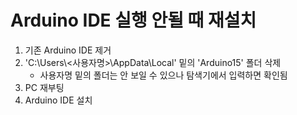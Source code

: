 # Arduino IDE 실행 안될 때 재설치

1. 기존 Arduino IDE 제거
2. 'C:\Users\\&lt;사용자명&gt;\AppData\Local' 밑의 'Arduino15' 폴더 삭제
   * 사용자명 밑의 폴더는 안 보일 수 있으나 탐색기에서 입력하면 확인됨
3. PC 재부팅
4. Arduino IDE 설치
